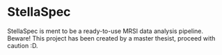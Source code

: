 # StellaSpec
StellaSpec is ment to be a ready-to-use MRSI data analysis pipeline. Beware! This project has been created by a master thesist, proceed with caution :D.
